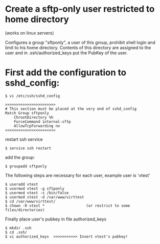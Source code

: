 # Create a sftp-only user restricted to home directory

(works on linux servers)

Configures a group "sftponly", a user of this group,
prohibit shell login and limit to his home directory.
Contents of this directory are assigned to the user
and in .ssh/authorized_keys put the PubKey of the user.

# First add the configuration to sshd_config:

    $ vi /etc/ssh/sshd_config

```
>>>>>>>>>>>>>>>>>>>>>>>
# This section must be placed at the very end of sshd_config
Match Group sftponly
    ChrootDirectory %h
    ForceCommand internal-sftp
    AllowTcpForwarding no
<<<<<<<<<<<<<<<<<<<<<<<
```

restart ssh service

    $ service ssh restart

add the group:

    $ groupadd sftponly

The following steps are necessary for each user, example user is 'vtest'
    
```
$ useradd vtest
$ usermod vtest -g sftponly
$ usermod vtest -s /bin/false
$ usermod vtest -d /var/www/virttest
$ cd /var/www/virttest/
$ chown -R vtest *                   (or restrict to some files/directories)
```
Finally place user's pubkey in file authorized_keys

```
$ mkdir .ssh
$ cd .ssh/
$ vi authorized_keys  >>>>>>>>>>> Insert vtest's pubkey!
```
